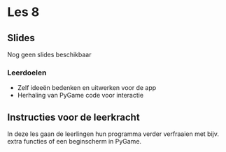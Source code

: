 # Les 8

## Slides

Nog geen slides beschikbaar

### Leerdoelen

* Zelf ideeën bedenken en uitwerken voor de app
* Herhaling van PyGame code voor interactie

## Instructies voor de leerkracht <a href="#instructies-voor-de-leerkracht" id="instructies-voor-de-leerkracht"></a>

In deze les gaan de leerlingen hun programma verder verfraaien met bijv. extra functies of een beginscherm in PyGame.

